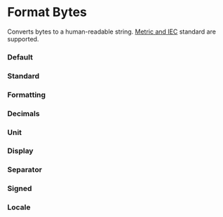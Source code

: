 # Format Bytes

Converts bytes to a human-readable string. [Metric and IEC](https://wikipedia.org/wiki/Gigabyte) standard are supported.

<Playground />

<Usage />

<Api />

<GlobalConfig />

<Examples />

### Default

<Example src="examples/default" />

### Standard

<Example src="examples/standard" />

### Formatting

<Example src="examples/formatting" />

### Decimals

<Example src="examples/decimals" />

### Unit

<Example src="examples/unit" />

### Display

<Example src="examples/display" />

### Separator

<Example src="examples/separator" />

### Signed

<Example src="examples/signed" />

### Locale

<Example src="examples/locale" />

<LastModified />
